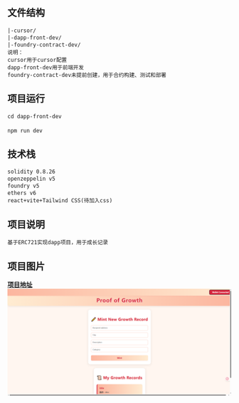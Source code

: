 ## 文件结构
```
|-cursor/
|-dapp-front-dev/
|-foundry-contract-dev/
说明：
cursor用于cursor配置
dapp-front-dev用于前端开发
foundry-contract-dev未提前创建，用于合约构建、测试和部署
```

## 项目运行
```
cd dapp-front-dev

npm run dev
```

## 技术栈
```
solidity 0.8.26
openzeppelin v5
foundry v5
ethers v6
react+vite+Tailwind CSS(待加入css)
```

## 项目说明
```
基于ERC721实现dapp项目，用于成长记录
```

## 项目图片
**[项目地址](https://proof-of-growth.vercel.app/)**
![项目图片](https://github.com/Yotoha0303/ProofOfGrowth/blob/main/Image/front-dapp.png)
